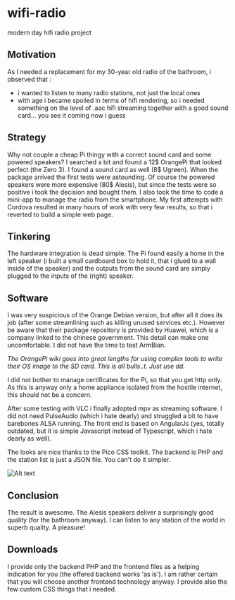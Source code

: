 # wifi-radio
modern day hifi radio project 

## Motivation
As I needed a replacement for my 30-year old radio of the bathroom, i observed that :
- i wanted to listen to many radio stations, not just the local ones
- with age i became spoiled in terms of hifi rendering, so i needed something on the level of .aac hifi streaming together with a good sound card... you see it coming now i guess

## Strategy
Why not couple a cheap Pi thingy with a correct sound card and some powered speakers? I searched a bit and found a 12$ OrangePi that looked perfect (the Zero 3). I found a sound card as well (8$ Ugreen). When the package arrived the first tests were astounding. Of course the powered speakers were more expensive (80$ Alesis), but since the tests were so positive i took the decision and bought them. I also took the time to code a mini-app to manage the radio from the smartphone. My first attempts with Cordova resulted in many hours of work with very few results, so that i reverted to build a simple web page.

## Tinkering
The hardware integration is dead simple. The Pi found easily a home in the left speaker (i built a small cardboard box to hold it, that i glued to a wall inside of the speaker) and the outputs from the sound card are simply plugged to the inputs of the (right) speaker. 

## Software
I was very suspicious of the Orange Debian version, but after all it does its job (after some streamlining such as killing unused services etc.). However be aware that their package repository is provided by Huawei, which is a company linked to the chinese government. This detail can make one uncomfortable. I did not have the time to test ArmBian.

*The OrangePi wiki goes into great lengths for using complex tools to write their OS image to the SD card. This is all bulls..t. Just use dd.*

I did not bother to manage certificates for the Pi, so that you get http only. As this is anyway only a home appliance isolated from the hostile internet, this should not be a concern.

After some testing with VLC i finally adopted mpv as streaming software. I did not need PulseAudio (which i hate dearly) and struggled a bit to have barebones ALSA running. 
The front end is based on AngularJs (yes, totally outdated, but it is simple Javascript instead of Typescript, which i hate dearly as well). 

The looks are nice thanks to the Pico CSS toolkit. The backend is PHP and the station list is just a JSON file. You can't do it simpler. 

![Alt text](https://i.ibb.co/zXLy3Jw/Screenshot-2024-02-17-10-30-36.png?raw=true "screenshot")

## Conclusion
The result is awesome. The Alesis speakers deliver a surprisingly good quality (for the bathroom anyway). I can listen to any station of the world in superb quality. A pleasure!
## Downloads
I provide only the backend PHP and the frontend files as a helping indication for you (the offered backend works 'as is'). I am rather certain that you will choose another frontend technology anyway. I provide also the few custom CSS things that i needed.


